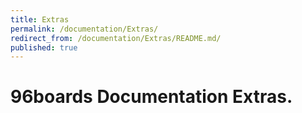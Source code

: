 ```yaml
---
title: Extras
permalink: /documentation/Extras/
redirect_from: /documentation/Extras/README.md/
published: true
---
```

# 96boards Documentation Extras.
